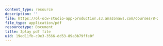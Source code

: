 ```yaml
---
content_type: resource
description: ''
file: https://ol-ocw-studio-app-production.s3.amazonaws.com/courses/8-20-introduction-to-special-relativity-january-iap-2021/19ed11fbc9e33566dd5389a3b79ffe0f_Wd5s5uLk7xs.pdf
file_type: application/pdf
resourcetype: Document
title: 3play pdf file
uid: 19ed11fb-c9e3-3566-dd53-89a3b79ffe0f
---
```

